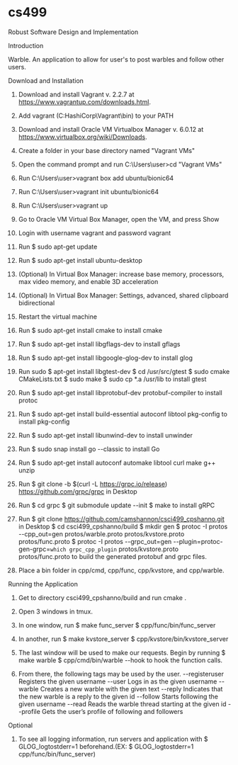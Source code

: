 # cs499
Robust Software Design and Implementation

Introduction

Warble. An application to allow for user's to post warbles and follow other users.

Download and Installation

1. Download and install Vagrant v. 2.2.7 at https://www.vagrantup.com/downloads.html.

2. Add vagrant (C:HashiCorp\Vagrant\bin) to your PATH

3. Download and install Oracle VM Virtualbox Manager v. 6.0.12 at https://www.virtualbox.org/wiki/Downloads.

4. Create a folder in your base directory named "Vagrant VMs"

5. Open the command prompt and run C:\Users\user>cd "Vagrant VMs"

6. Run C:\Users\user>vagrant box add ubuntu/bionic64

7. Run C:\Users\user>vagrant init ubuntu/bionic64

8. Run C:\Users\user>vagrant up

9. Go to Oracle VM Virtual Box Manager, open the VM, and press Show

10. Login with username vagrant and password vagrant

11. Run $ sudo apt-get update

12. Run $ sudo apt-get install ubuntu-desktop

13. (Optional) In Virtual Box Manager: increase base memory, processors, max video memory, and enable 3D acceleration

14. (Optional) In Virtual Box Manager: Settings, advanced, shared clipboard bidirectional

15. Restart the virtual machine

16. Run $ sudo apt-get install cmake to install cmake

17. Run $ sudo apt-get install libgflags-dev to install gflags

18. Run $ sudo apt-get install libgoogle-glog-dev to install glog

18. Run sudo $ apt-get install libgtest-dev
						 $ cd /usr/src/gtest
						 $ sudo cmake CMakeLists.txt
						 $ sudo make
						 $ sudo cp *.a /usr/lib
						 to install gtest

19. Run $ sudo apt-get install libprotobuf-dev protobuf-compiler to install protoc

20. Run $ sudo apt-get install build-essential autoconf libtool pkg-config to install pkg-config

21. Run $ sudo apt-get install libunwind-dev to install unwinder

22. Run $ sudo snap install go --classic to install Go

23. Run $ sudo apt-get install autoconf automake libtool curl make g++ unzip

24. Run $ git clone -b $(curl -L https://grpc.io/release) https://github.com/grpc/grpc in Desktop

25. Run $ cd grpc
 				$ git submodule update --init
 				$ make
 				to install gRPC

26. Run $ git clone https://github.com/camshannon/csci499_cpshanno.git in Desktop
				$ cd csci499_cpshanno/build
				$ mkdir gen
				$ protoc -I protos --cpp_out=gen protos/warble.proto protos/kvstore.proto protos/func.proto
				$ protoc -I protos --grpc_out=gen --plugin=protoc-gen-grpc=`which grpc_cpp_plugin` protos/kvstore.proto protos/func.proto
				to build the generated protobuf and grpc files.

27. Place a bin folder in cpp/cmd, cpp/func, cpp/kvstore, and cpp/warble.

Running the Application

1. Get to directory csci499_cpshanno/build and run cmake .

2. Open 3 windows in tmux.

3. In one window, run $ make func_server
											$ cpp/func/bin/func_server

4. In another, run $ make kvstore_server
									 $ cpp/kvstore/bin/kvstore_server

5. The last window will be used to make our requests.
	 Begin by running $ make warble
	 									$ cpp/cmd/bin/warble --hook
	 									to hook the function calls.

6. From there,  the following tags may be used by the user.
	--registeruser <username>	Registers the given username
	--user <username>		Logs in as the given username
	--warble <warble text>	Creates a new warble with the given text
	--reply <reply warble id>	Indicates that the new warble is a reply to the given id
	--follow <username>		Starts following the given username
	--read <warble id>		Reads the warble thread starting at the given id
	--profile			Gets the user’s profile of following and followers

Optional

1. To see all logging information, run servers and application with
	 $ GLOG_logtostderr=1 beforehand.(EX: $ GLOG_logtostderr=1 cpp/func/bin/func_server)